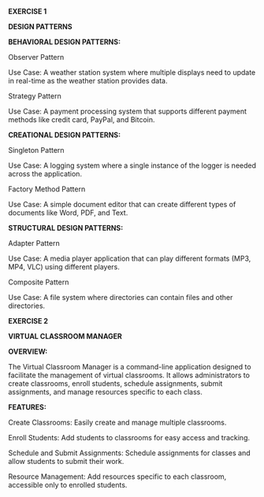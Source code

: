 **EXERCISE 1**

**DESIGN PATTERNS**

**BEHAVIORAL DESIGN PATTERNS:**

Observer Pattern

Use Case: A weather station system where multiple displays need to update in real-time as the weather station provides data.

Strategy Pattern

Use Case: A payment processing system that supports different payment methods like credit card, PayPal, and Bitcoin.


**CREATIONAL DESIGN PATTERNS:**

Singleton Pattern

Use Case: A logging system where a single instance of the logger is needed across the application.

Factory Method Pattern

Use Case: A simple document editor that can create different types of documents like Word, PDF, and Text.


**STRUCTURAL DESIGN PATTERNS:**

Adapter Pattern

Use Case: A media player application that can play different formats (MP3, MP4, VLC) using different players.

Composite Pattern

Use Case: A file system where directories can contain files and other directories.


**EXERCISE 2**

**VIRTUAL CLASSROOM MANAGER**

**OVERVIEW:**

The Virtual Classroom Manager is a command-line application designed to facilitate the management of virtual classrooms. It allows administrators to create classrooms, enroll students, schedule assignments, 
submit assignments, and manage resources specific to each class.

**FEATURES:**

Create Classrooms: Easily create and manage multiple classrooms.

Enroll Students: Add students to classrooms for easy access and tracking.

Schedule and Submit Assignments: Schedule assignments for classes and allow students to submit their work.

Resource Management: Add resources specific to each classroom, accessible only to enrolled students.
